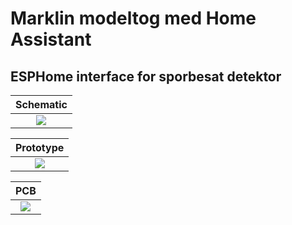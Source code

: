 # Marklin modeltog med Home Assistant

## ESPHome interface for sporbesat detektor

|Schematic|
|:---:|
|![](./Images/Sk%C3%A6rmbillede%20fra%202023-03-23%2012-58-17.png)

|Prototype|
|:---:|
|![](./Images/Sk%C3%A6rmbillede%20fra%202023-03-23%2012-45-14.png) |

|PCB|
|:---:|
|![](./Images/Sk%C3%A6rmbillede%20fra%202023-03-15%2016-41-29.png)|
